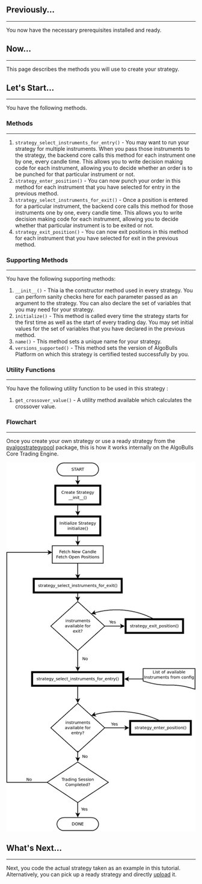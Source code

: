 ## Previously...
---
You now have the necessary prerequisites installed and ready.

## Now...
---
This page describes the methods you will use to create your strategy. 

## Let's Start...
---
You have the following methods.

### Methods
---
1. `strategy_select_instruments_for_entry()` - You may want to run your strategy for multiple instruments. When you pass those instruments to the strategy, 
the backend core calls this method for each instrument one by one, every candle time. This allows you to write decision making code for each instrument, 
allowing you to decide whether an order is to be punched for that particular instrument or not.
2. `strategy_enter_position()` - You can now punch your order in this method for each instrument that you have selected for entry in the previous method.
3. `strategy_select_instruments_for_exit()` - Once a position is entered for a particular instrument, the backend core calls this method for those 
instruments one by one, every candle time. This allows you to write decision making code for each instrument, allowing you to decide whether that 
particular instrument is to be exited or not.
4. `strategy_exit_position()` - You can now exit positions in this method for each instrument that you have selected for exit in the previous method.

### Supporting Methods
---
You have the following supporting methods:

1. `__init__()` - Thia ia the constructor method used in every strategy. You can perform sanity checks here for each parameter passed as an argument to the strategy.
You can also declare the set of variables that you may need for your strategy.   
2. `initialize()` - This method is called every time the strategy starts for the first time as well as the start of every trading day. 
You may set initial values for the set of variables that you have declared in the previous method. 
3. `name()` - This method sets a unique name for your strategy.
4. `versions_supported()` - This method sets the version of AlgoBulls Platform on which this strategy is certified tested successfully by you.

### Utility Functions
---
You have the following utility function to be used in this strategy :

1. `get_crossover_value()` - A utility method available which calculates the crossover value. 

### Flowchart
---
Once you create your own strategy or use a ready strategy from the [pyalgostrategypool](https://github.com/algobulls/pyalgostrategypool) package, this is how it works internally on the AlgoBulls Core Trading Engine.

![Flowchart](flow1.png "How does a Strategy work")

## What's Next...
---
Next, you code the actual strategy taken as an example in this tutorial. Alternatively, you can pick up a ready strategy and directly [upload](upload.md) it.